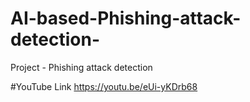 # AI-based-Phishing-attack-detection-
Project - Phishing attack detection 

#YouTube Link
https://youtu.be/eUi-yKDrb68
